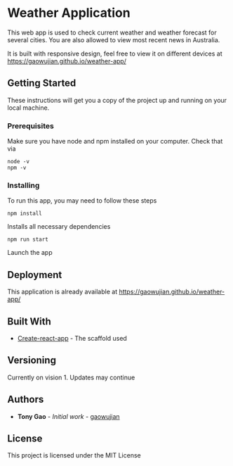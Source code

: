 # Weather Application

This web app is used to check current weather and weather forecast for several cities. You are also allowed to view most recent news in Australia. 

It is built with responsive design, feel free to view it on different devices at https://gaowujian.github.io/weather-app/

## Getting Started

These instructions will get you a copy of the project up and running on your local machine.

### Prerequisites

Make sure you have node and npm installed on your computer. Check that via

```
node -v
npm -v 
```

### Installing

To run this app, you may need to follow these steps

```
npm install 
```
Installs all necessary dependencies

```
npm run start
```
Launch the app

## Deployment

This application is already available at https://gaowujian.github.io/weather-app/

## Built With

* [Create-react-app](https://create-react-app.dev/) - The scaffold used

## Versioning

Currently on vision 1. Updates may continue

## Authors

* **Tony Gao** - *Initial work* - [gaowujian](https://github.com/gaowujian)


## License

This project is licensed under the MIT License 


